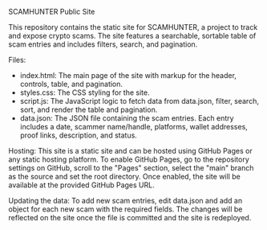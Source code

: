 SCAMHUNTER Public Site

This repository contains the static site for SCAMHUNTER, a project to track and expose crypto scams. The site features a searchable, sortable table of scam entries and includes filters, search, and pagination.

Files:
- index.html: The main page of the site with markup for the header, controls, table, and pagination.
- styles.css: The CSS styling for the site.
- script.js: The JavaScript logic to fetch data from data.json, filter, search, sort, and render the table and pagination.
- data.json: The JSON file containing the scam entries. Each entry includes a date, scammer name/handle, platforms, wallet addresses, proof links, description, and status.

Hosting:
This site is a static site and can be hosted using GitHub Pages or any static hosting platform. To enable GitHub Pages, go to the repository settings on GitHub, scroll to the "Pages" section, select the "main" branch as the source and set the root directory. Once enabled, the site will be available at the provided GitHub Pages URL.

Updating the data:
To add new scam entries, edit data.json and add an object for each new scam with the required fields. The changes will be reflected on the site once the file is committed and the site is redeployed.

